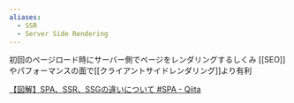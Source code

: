 ```yaml
---
aliases:
  - SSR
  - Server Side Rendering
---
```

初回のページロード時にサーバー側でページをレンダリングするしくみ
[[SEO]]やパフォーマンスの面で[[クライアントサイドレンダリング]]より有利


[【図解】SPA、SSR、SSGの違いについて #SPA - Qiita](https://qiita.com/manabito76/items/fe91eefe11a74dcf5126)
